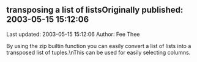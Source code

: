 ## transposing a list of listsOriginally published: 2003-05-15 15:12:06 
Last updated: 2003-05-15 15:12:06 
Author: Fee Thee 
 
By using the zip builtin function you can easily convert a list of lists into a transposed list of tuples.\nThis can be used for easily selecting columns.